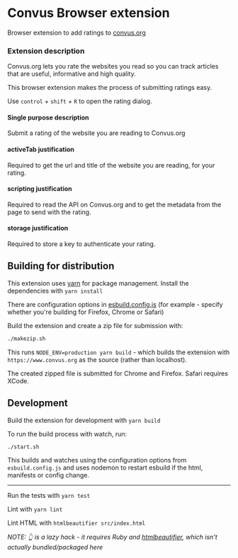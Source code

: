 # Convus Browser extension

Browser extension to add ratings to [convus.org](https://www.convus.org)

### Extension description

Convus.org lets you rate the websites you read so you can track articles that are useful, informative and high quality.

This browser extension makes the process of submitting ratings easy.

Use `control` + `shift` + `R` to open the rating dialog.

#### Single purpose description

Submit a rating of the website you are reading to Convus.org

#### activeTab justification

Required to get the url and title of the website you are reading, for your rating.

#### scripting justification

Required to read the API on Convus.org and to get the metadata from the page to send with the rating.

#### storage justification

Required to store a key to authenticate your rating.

## Building for distribution

This extension uses [yarn](https://yarnpkg.com/) for package management. Install the dependencies with `yarn install`

There are configuration options in [esbuild.config.js](esbuild.config.js) (for example - specify whether you're building for Firefox, Chrome or Safari)

Build the extension and create a zip file for submission with:

```sh
./makezip.sh
```

This runs `NODE_ENV=production yarn build` - which builds the extension with `https://www.convus.org` as the source (rather than localhost).

The created zipped file is submitted for Chrome and Firefox. Safari requires XCode.

## Development

Build the extension for development with `yarn build`

To run the build process with watch, run:

```sh
./start.sh
```

This builds and watches using the configuration options from `esbuild.config.js` and uses nodemon to restart esbuild if the html, manifests or config change.

---

Run the tests with `yarn test`

Lint with `yarn lint`

Lint HTML with `htmlbeautifier src/index.html`

_NOTE: 👆 is a lazy hack - it requires Ruby and [htmlbeautifier](https://github.com/threedaymonk/htmlbeautifier/), which isn't actually bundled/packaged here_


